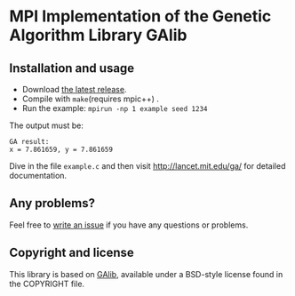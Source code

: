 MPI Implementation of the Genetic Algorithm Library GAlib
=================================================

Installation and usage
----------------------

* Download [the latest release](https://github.com/B0RJA/GAlib-mpi/zipball/master).
* Compile with `make`(requires mpic++) .
* Run the example: `mpirun -np 1 example seed 1234`

The output must be:

    GA result:
    x = 7.861659, y = 7.861659

Dive in the file `example.c` and then visit http://lancet.mit.edu/ga/ for detailed documentation.

Any problems?
-------------
Feel free to [write an issue](https://github.com/B0RJA/GAlib-mpi/issues) if you have any questions or problems.


Copyright and license
---------------------
This library is based on [GAlib](http://lancet.mit.edu/ga/), available under a BSD-style license found in the COPYRIGHT file.
